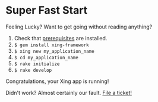 # Super Fast Start

Feeling Lucky? Want to get going without reading anything?

1. Check that [prerequisites](/prerequisites.md) are installed.
2. ```$ gem install xing-framework```
3. ```$ xing new my_application_name```
4. ```$ cd my_application_name```
5. ```$ rake initialize```
6. ```$ rake develop```

Congratulations, your Xing app is running! 

Didn't work? Almost certainly our fault. [File a ticket!](https://github.com/XingFramework/xing-framework/issues)
